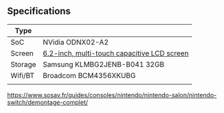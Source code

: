 ## Specifications

| Type    |                                                                                                                   |
| ------- | ----------------------------------------------------------------------------------------------------------------- |
| SoC     | NVidia ODNX02-A2                                                                                                  |
| Screen  | [6.2-inch, multi-touch capacitive LCD screen](http://www.nintendo.com/switch/features/tech-specs/#switch-section) |
| Storage | Samsung KLMBG2JENB-B041 32GB                                                                                      |
| Wifi/BT | Broadcom BCM4356XKUBG                                                                                             |
|         |                                                                                                                   |

<https://www.sosav.fr/guides/consoles/nintendo/nintendo-salon/nintendo-switch/demontage-complet/>
